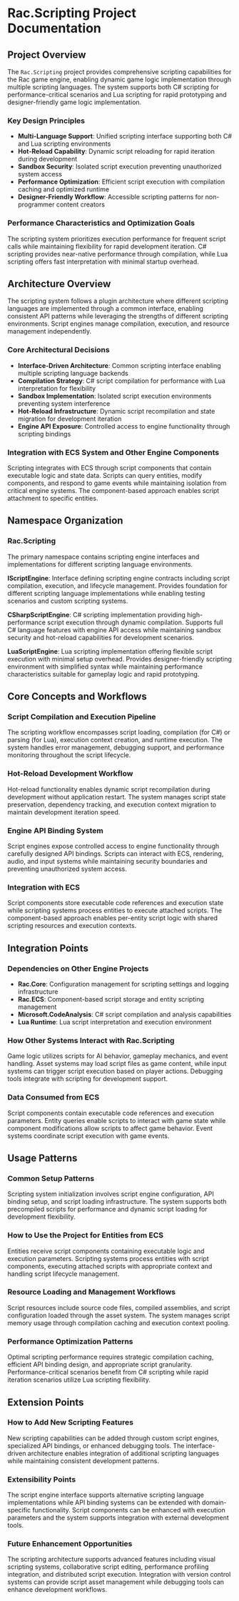 # Rac.Scripting Project Documentation

## Project Overview

The `Rac.Scripting` project provides comprehensive scripting capabilities for the Rac game engine, enabling dynamic game logic implementation through multiple scripting languages. The system supports both C# scripting for performance-critical scenarios and Lua scripting for rapid prototyping and designer-friendly game logic implementation.

### Key Design Principles

- **Multi-Language Support**: Unified scripting interface supporting both C# and Lua scripting environments
- **Hot-Reload Capability**: Dynamic script reloading for rapid iteration during development
- **Sandbox Security**: Isolated script execution preventing unauthorized system access
- **Performance Optimization**: Efficient script execution with compilation caching and optimized runtime
- **Designer-Friendly Workflow**: Accessible scripting patterns for non-programmer content creators

### Performance Characteristics and Optimization Goals

The scripting system prioritizes execution performance for frequent script calls while maintaining flexibility for rapid development iteration. C# scripting provides near-native performance through compilation, while Lua scripting offers fast interpretation with minimal startup overhead.

## Architecture Overview

The scripting system follows a plugin architecture where different scripting languages are implemented through a common interface, enabling consistent API patterns while leveraging the strengths of different scripting environments. Script engines manage compilation, execution, and resource management independently.

### Core Architectural Decisions

- **Interface-Driven Architecture**: Common scripting interface enabling multiple scripting language backends
- **Compilation Strategy**: C# script compilation for performance with Lua interpretation for flexibility
- **Sandbox Implementation**: Isolated script execution environments preventing system interference
- **Hot-Reload Infrastructure**: Dynamic script recompilation and state migration for development iteration
- **Engine API Exposure**: Controlled access to engine functionality through scripting bindings

### Integration with ECS System and Other Engine Components

Scripting integrates with ECS through script components that contain executable logic and state data. Scripts can query entities, modify components, and respond to game events while maintaining isolation from critical engine systems. The component-based approach enables script attachment to specific entities.

## Namespace Organization

### Rac.Scripting

The primary namespace contains scripting engine interfaces and implementations for different scripting language environments.

**IScriptEngine**: Interface defining scripting engine contracts including script compilation, execution, and lifecycle management. Provides foundation for different scripting language implementations while enabling testing scenarios and custom scripting systems.

**CSharpScriptEngine**: C# scripting implementation providing high-performance script execution through dynamic compilation. Supports full C# language features with engine API access while maintaining sandbox security and hot-reload capabilities for development scenarios.

**LuaScriptEngine**: Lua scripting implementation offering flexible script execution with minimal setup overhead. Provides designer-friendly scripting environment with simplified syntax while maintaining performance characteristics suitable for gameplay logic and rapid prototyping.

## Core Concepts and Workflows

### Script Compilation and Execution Pipeline

The scripting workflow encompasses script loading, compilation (for C#) or parsing (for Lua), execution context creation, and runtime execution. The system handles error management, debugging support, and performance monitoring throughout the script lifecycle.

### Hot-Reload Development Workflow

Hot-reload functionality enables dynamic script recompilation during development without application restart. The system manages script state preservation, dependency tracking, and execution context migration to maintain development iteration speed.

### Engine API Binding System

Script engines expose controlled access to engine functionality through carefully designed API bindings. Scripts can interact with ECS, rendering, audio, and input systems while maintaining security boundaries and preventing unauthorized system access.

### Integration with ECS

Script components store executable code references and execution state while scripting systems process entities to execute attached scripts. The component-based approach enables per-entity script logic with shared scripting resources and execution contexts.

## Integration Points

### Dependencies on Other Engine Projects

- **Rac.Core**: Configuration management for scripting settings and logging infrastructure
- **Rac.ECS**: Component-based script storage and entity scripting management
- **Microsoft.CodeAnalysis**: C# script compilation and analysis capabilities
- **Lua Runtime**: Lua script interpretation and execution environment

### How Other Systems Interact with Rac.Scripting

Game logic utilizes scripts for AI behavior, gameplay mechanics, and event handling. Asset systems may load script files as game content, while input systems can trigger script execution based on player actions. Debugging tools integrate with scripting for development support.

### Data Consumed from ECS

Script components contain executable code references and execution parameters. Entity queries enable scripts to interact with game state while component modifications allow scripts to affect game behavior. Event systems coordinate script execution with game events.

## Usage Patterns

### Common Setup Patterns

Scripting system initialization involves script engine configuration, API binding setup, and script loading infrastructure. The system supports both precompiled scripts for performance and dynamic script loading for development flexibility.

### How to Use the Project for Entities from ECS

Entities receive script components containing executable logic and execution parameters. Scripting systems process entities with script components, executing attached scripts with appropriate context and handling script lifecycle management.

### Resource Loading and Management Workflows

Script resources include source code files, compiled assemblies, and script configuration loaded through the asset system. The system manages script memory usage through compilation caching and execution context pooling.

### Performance Optimization Patterns

Optimal scripting performance requires strategic compilation caching, efficient API binding design, and appropriate script granularity. Performance-critical scenarios benefit from C# scripting while rapid iteration scenarios utilize Lua scripting flexibility.

## Extension Points

### How to Add New Scripting Features

New scripting capabilities can be added through custom script engines, specialized API bindings, or enhanced debugging tools. The interface-driven architecture enables integration of additional scripting languages while maintaining consistent development patterns.

### Extensibility Points

The script engine interface supports alternative scripting language implementations while API binding systems can be extended with domain-specific functionality. Script components can be enhanced with execution parameters and the system supports integration with external development tools.

### Future Enhancement Opportunities

The scripting architecture supports advanced features including visual scripting systems, collaborative script editing, performance profiling integration, and distributed script execution. Integration with version control systems can provide script asset management while debugging tools can enhance development workflows.